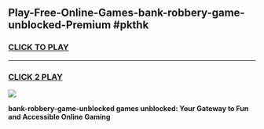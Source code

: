 
## Play-Free-Online-Games-bank-robbery-game-unblocked-Premium #pkthk
<h3>
<a href="https://premium.freeplayer.one?title=bank-robbery-game-unblocked&ref=8M">CLICK TO PLAY</a></h3>
<hr>

<h3>
<a href="https://premium.freeplayer.one?title=bank-robbery-game-unblocked&ref=8M">CLICK 2 PLAY</a>
  
</h3>

<a href="https://premium.freeplayer.one?title=bank-robbery-game-unblocked&ref=8M"><img src="https://clearcache.store/games.png"></a>


**bank-robbery-game-unblocked games unblocked: Your Gateway to Fun and Accessible Online Gaming**
